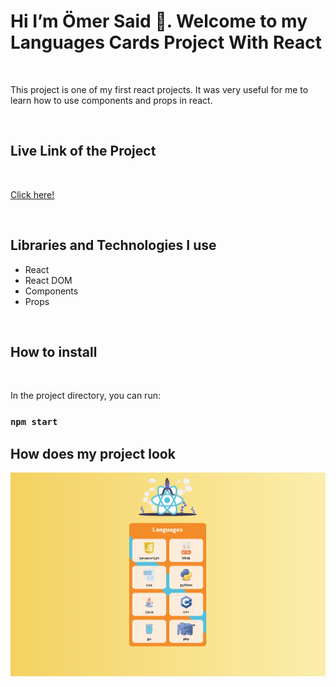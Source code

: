

<h1>Hi I’m Ömer Said 👋. Welcome to my  Languages Cards Project With React </h1>

<br>

<p>This project is one of my first react projects. It was very useful for me to learn how to use components and props in react.</p>

<br>

<h2>Live Link of the Project</h2>

<br>


[Click here!](https://languagecards-react.netlify.app/)

<br>

<h2>Libraries and Technologies I use</h2>
 
 * React 
 * React DOM
 * Components
 * Props



 
 <br>
 
<h2>How to install</h2>


<br>

In the project directory, you can run:

### `npm start`


<h2>How does my project look</h2>


![language](https://github.com/omersb/LanguageCards/blob/master/language-cards.gif?raw=true)
